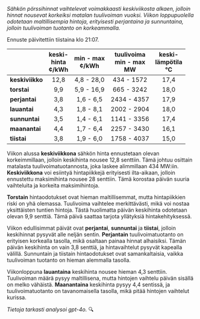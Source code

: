 *Sähkön pörssihinnat vaihtelevat voimakkaasti keskiviikosta alkaen, jolloin hinnat nousevat korkeiksi matalan tuulivoiman vuoksi. Viikon loppupuolella odotetaan maltillisempia hintoja, erityisesti perjantaina ja sunnuntaina, jolloin tuulivoiman tuotanto on korkeammalla.*

Ennuste päivitettiin tiistaina klo 21:07.

|              | keski-<br>hinta<br>¢/kWh | min - max<br>¢/kWh | tuulivoima<br>min - max<br>MW | keski-<br>lämpötila<br>°C |
|:-------------|:----------------:|:----------------:|:-------------:|:-------------:|
| **keskiviikko** | 12,8 | 4,8 - 28,0 | 434 - 1572 | 17,4 |
| **torstai** | 9,9 | 5,9 - 16,9 | 665 - 3242 | 18,0 |
| **perjantai** | 3,8 | 1,6 - 6,5 | 2434 - 4357 | 17,9 |
| **lauantai** | 4,3 | 1,8 - 8,1 | 2002 - 2904 | 18,0 |
| **sunnuntai** | 3,5 | 1,4 - 6,1 | 1141 - 3356 | 17,4 |
| **maanantai** | 4,4 | 1,7 - 6,4 | 2257 - 3430 | 16,1 |
| **tiistai** | 3,8 | 1,9 - 6,0 | 1758 - 4037 | 15,0 |

Viikon alussa **keskiviikkona** sähkön hinta ennustetaan olevan korkeimmillaan, jolloin keskihinta nousee 12,8 senttiin. Tämä johtuu osittain matalasta tuulivoimatuotannosta, joka laskee alimmillaan 434 MW:iin. **Keskiviikkona** voi esiintyä hintapiikkejä erityisesti ilta-aikaan, jolloin ennustettu maksimihinta nousee 28 senttiin. Tämä korostaa päivän suuria vaihteluita ja korkeita maksimihintoja.

**Torstain** hintaodotukset ovat hieman maltillisemmat, mutta hintapiikkien riski on yhä olemassa. Tuulivoima vaihtelee merkittävästi, mikä voi nostaa yksittäisten tuntien hintoja. Tästä huolimatta päivän keskihinta odotetaan olevan 9,9 senttiä. Tämä päivä saattaa tarjota yllätyksiä hintakehityksessä.

Viikon edullisimmat päivät ovat **perjantai**, **sunnuntai** ja **tiistai**, jolloin keskihinnat pysyvät alle neljän sentin. **Perjantain** tuulivoimatuotanto on erityisen korkealla tasolla, mikä osaltaan painaa hinnat alhaisiksi. Tämän päivän keskihinta on vain 3,8 senttiä, ja hintavaihtelut pysyvät kapealla välillä. Sunnuntain ja tiistain hintaodotukset ovat samankaltaisia, vaikka tuulivoiman tuotanto on hieman alemmalla tasolla.

Viikonloppuna **lauantaina** keskihinta nousee hieman 4,3 senttiin. Tuulivoiman määrä pysyy maltillisena, mutta hintojen vaihtelu päivän sisällä on melko vähäistä. **Maanantaina** keskihinta pysyy 4,4 sentissä, ja tuulivoimatuotanto on tavanomaisella tasolla, mikä pitää hintojen vaihtelut kurissa.

*Tietoja tarkasti analysoi gpt-4o.* 🔍
